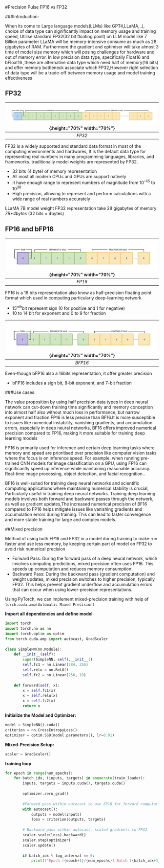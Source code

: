 #Precision Pulse FP16 vs FP32 

###Introduction:

When its come to Large language models(LLMs) like GPT4,LLaMA,..), choice of data type can significantly impact on memory usage and training speed,
Utilise standard FP32(32 bit floating point) on LLM model like 7 Billion parameter LLaMA will be memory-intensive consume as much as 28 gigabytes of RAM. Furthermore the gradient and optimiser will take almost 3 time of model size memory which will posing challenges for hardware and out of memory error.
In low precision data type, specifically Float16 and bFloat16 ,these are alternative data type which need half of memory(16 bits) and offer memory bottleneck associate which FP32,However right selection of data type will be a trade-off between memory usage and model training effectiveness

## FP32

| ![fp32](https://raw.githubusercontent.com/ashiquemukkil/1LittleCoderDB/bb1f424ddb17565e22d30e27f1759ff07fedf11a/docs/imges/precision-pulse-fp16-vs-fp32/fp32.png){:height="70%" width="70%"} |
|:--:| 
| *FP32* |

FP32 is a widely supported and standard data format in most of the computing environments and hardwares, It is the default data type for representing real numbers in many programming languages, libraries, and frameworks. traditionally model weights are represented by FP32.

* 32 bits (4 byte) of memory representation  
* All most all modern CPUs and GPUs are support natively 
* It have enough range to represent numbers of magnitude from 10<sup>-45</sup> to 10<sup>38</sup>
* High precision, allowing to represent and perform calculations with a wide range of real numbers accurately

LLaMA 7B model weight FP32 representation take 28 gigabytes of memory _7B*4bytes_ (32 bits = 4bytes)

## FP16 and bFP16

| ![fp16](https://raw.githubusercontent.com/ashiquemukkil/1LittleCoderDB/bb1f424ddb17565e22d30e27f1759ff07fedf11a/docs/imges/precision-pulse-fp16-vs-fp32/fp16.png){:height="70%" width="70%"} |
|:--:| 
| *FP16* |

FP16 is a 16 bits representation also know as half-precision floating point format which used in computing particularly deep-learning network

* 15<sup>nth</sup>bit represent sign (0 for positive and 1 for negative)
* 10 to 14 bit for exponent and 0 to 9 for fraction

| ![bfp16](https://raw.githubusercontent.com/ashiquemukkil/1LittleCoderDB/bb1f424ddb17565e22d30e27f1759ff07fedf11a/docs/imges/precision-pulse-fp16-vs-fp32/bfp16.png){:height="70%" width="70%"} |
|:--:| 
| *BFP16* |

Even-though bFP16 also a 16bits representation, it offer greater precision 

* bFP16 includes a sign bit, 8-bit exponent, and 7-bit fraction

###Use cases:

The value proposition by using half precision data types in deep neural network can cut-down training time significantly and memory conception into almost half also without much loss in performance, but narrow exponent and fraction FP16 is less precise than BF16.It is more susceptible to issues like numerical instability, vanishing gradients, and accumulation errors, especially in deep neural networks,
BF16 offers improved numerical precision compared to FP16, making it more suitable for training deep learning models

FP16 is primarily used for inference and certain deep learning tasks where memory and speed are prioritised over precision like 
computer vision tasks where the focus is on inference speed. For example, when running pre-trained CNN models for image classification on a GPU, using FP16 can significantly speed up inference while maintaining reasonable accuracy. Real-time image processing, object detection, and facial recognition..

BF16 is well-suited for training deep neural networks and scientific computing applications where maintaining numerical stability is crucial, Particularly useful in training deep neural networks. Training deep learning models involves both forward and backward passes through the network, as well as gradient updates,The increased numerical precision of BF16 compared to FP16 helps mitigate issues like vanishing gradients and accumulation errors during training. This can lead to faster convergence and more stable training for large and complex models.

##Mixed precision 

Method of using both FP16 and FP32 in a model during training to make run faster and use less memory, by keeping certain part of model on FP32 to avoid risk numerical precision

* Forward Pass: During the forward pass of a deep neural network, which involves computing predictions, mixed precision often uses FP16. This speeds up computation and reduces memory consumption.
* Backward Pass: During the backward pass (gradient computation) and weight updates, mixed precision switches to higher precision, typically FP32. This helps prevent gradient underflow and accumulation errors that can occur when using lower-precision representations.

Using PyTorch, we can implement mixed-precision training with help of  ```torch.cuda.amp(Automatic Mixed Precision) ``` 

>
**Import all dependencies and define model**

```python
import torch
import torch.nn as nn
import torch.optim as optim
from torch.cuda.amp import autocast, GradScaler

class SimpleNN(nn.Module):
    def __init__(self):
        super(SimpleNN, self).__init__()
        self.fc1 = nn.Linear(784, 256)
        self.relu = nn.ReLU()
        self.fc2 = nn.Linear(256, 10)
    
    def forward(self, x):
        x = self.fc1(x)
        x = self.relu(x)
        x = self.fc2(x)
        return x

```

**Initialize the Model and Optimizer:**

```python
model = SimpleNN().cuda()
criterion = nn.CrossEntropyLoss()
optimizer = optim.SGD(model.parameters(), lr=0.01)
```

**Mixed-Precision Setup:**

```python
scaler = GradScaler()
```
**training loop**

```python
for epoch in range(num_epochs):
    for batch_idx, (inputs, targets) in enumerate(train_loader):
        inputs, targets = inputs.cuda(), targets.cuda()
        
        optimizer.zero_grad()
        
        #Forward pass within autocast to use FP16 for forward computations
        with autocast():
            outputs = model(inputs)
            loss = criterion(outputs, targets)
        
        # Backward pass within autocast, scaled gradients to FP32
        scaler.scale(loss).backward()
        scaler.step(optimizer)
        scaler.update()
        
        if batch_idx % log_interval == 0:
            print(f"Epoch [{epoch+1}/{num_epochs}] Batch [{batch_idx+1}/{len(train_loader)}] Loss: {loss.item():.4f}")

```
>



